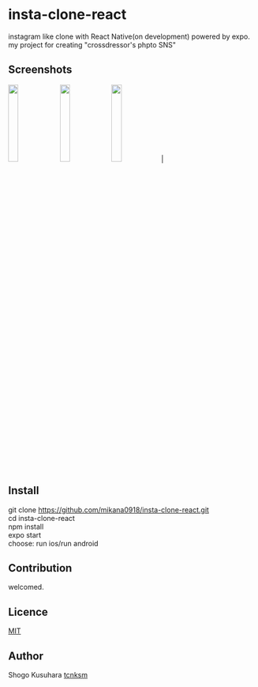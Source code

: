 # insta-clone-react
instagram like clone with React Native(on development)
powered by expo.
my project for creating "crossdressor's phpto SNS"


## Screenshots
 <img width="20%" height="20%" src="https://github.com/mikana0918/insta-clone-react/blob/master/Simulator%20Screen%20Shot%20-%20iPhone%20X%20-%202019-08-30%20at%2000.45.24.png?raw=true"> <img width="20%" height="20%" style="width:20%, height:20%" src="https://github.com/mikana0918/insta-clone-react/blob/master/Simulator%20Screen%20Shot%20-%20iPhone%20X%20-%202019-08-30%20at%2000.47.17.png?raw=true"> <img width="20%" height="20%" style="width:20%, height:20%" src="https://github.com/mikana0918/insta-clone-react/blob/master/Simulator%20Screen%20Shot%20-%20iPhone%20X%20-%202019-08-30%20at%2000.47.40.png?raw=true">|

## Install
git clone https://github.com/mikana0918/insta-clone-react.git</br>
cd insta-clone-react</br>
npm install</br>
expo start</br>
choose: run ios/run android

## Contribution
welcomed.

## Licence

[MIT](https://github.com/tcnksm/tool/blob/master/LICENCE)

## Author
Shogo Kusuhara
[tcnksm](https://github.com/tcnksm)
